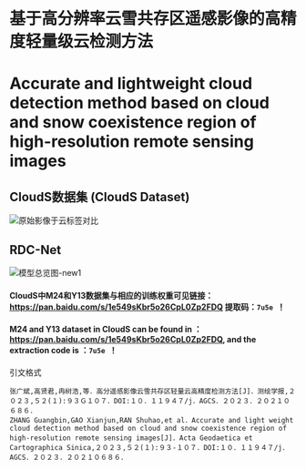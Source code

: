 # 基于高分辨率云雪共存区遥感影像的高精度轻量级云检测方法
# Accurate and lightweight cloud detection method based on cloud and snow coexistence region of high-resolution remote sensing images

## CloudS数据集 (CloudS Dataset)
![原始影像于云标签对比](https://user-images.githubusercontent.com/67812710/226798914-fda239df-6973-4d79-b9ca-9d780b2e4c59.png)


## RDC-Net
![模型总览图-new1](https://user-images.githubusercontent.com/67812710/226798968-ea7a8125-45a7-4f50-9b13-ae66d80b9519.png)


#### CloudS中M24和Y13数据集与相应的训练权重可见链接：https://pan.baidu.com/s/1e549sKbr5o26CpL0Zp2FDQ 提取码：`7u5e `！
####  M24 and Y13 dataset in CloudS can be found in ：https://pan.baidu.com/s/1e549sKbr5o26CpL0Zp2FDQ, and the extraction code is ：`7u5e `！

引文格式

```
张广斌,高贤君,冉树浩,等．高分遥感影像云雪共存区轻量云高精度检测方法[J]．测绘学报,２０２３,５２(１):９３Ｇ１０７．DOI:１０．１１９４７/j．AGCS．２０２３．２０２１０６８６．
ZHANG Guangbin,GAO Xianjun,RAN Shuhao,et al．Accurate and light weight cloud detection method based on cloud and snow coexistence region of high-resolution remote sensing images[J]．Acta Geodaetica et Cartographica Sinica,２０２３,５２(１):９３-１０７．DOI:１０．１１９４７/j．AGCS．２０２３．２０２１０６８６．
```
